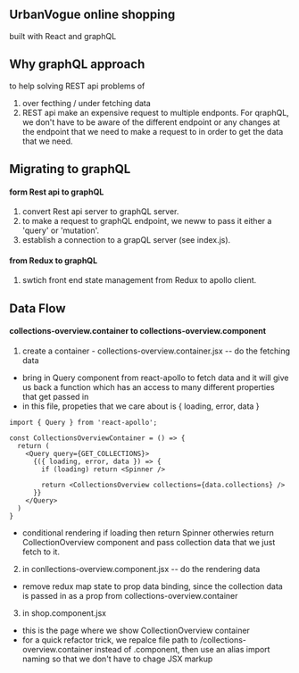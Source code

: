 ## UrbanVogue online shopping

built with React and graphQL

## Why graphQL approach

to help solving REST api problems of

1. over fecthing / under fetching data
2. REST api make an expensive request to multiple endponts. For qraphQL, we don't have to be aware of the different endpoint or any changes at the endpoint that we need to make a request to in order to get the data that we need.

## Migrating to graphQL

#### form Rest api to graphQL

1. convert Rest api server to graphQL server.
2. to make a request to graphQL endpoint, we neww to pass it either a 'query' or 'mutation'.
3. establish a connection to a grapQL server (see index.js).

#### from Redux to graphQL

1. swtich front end state management from Redux to apollo client.

## Data Flow

#### collections-overview.container to collections-overview.component

1. create a container - collections-overview.container.jsx -- do the fetching data

- bring in Query component from react-apollo to fetch data and it will give us back a function which has an access to many different properties that get passed in
- in this file, propeties that we care about is { loading, error, data }

```
import { Query } from 'react-apollo';

const CollectionsOverviewContainer = () => {
  return (
    <Query query={GET_COLLECTIONS}>
      {({ loading, error, data }) => {
        if (loading) return <Spinner />

        return <CollectionsOverview collections={data.collections} />
      }}
    </Query>
  )
}
```

- conditional rendering if loading then return Spinner otherwies return CollectionOverview component and pass collection data that we just fetch to it.

2. in conllections-overview.component.jsx -- do the rendering data

- remove redux map state to prop data binding, since the collection data is passed in as a prop from collections-overview.container

3. in shop.component.jsx

- this is the page where we show CollectionOverview container
- for a quick refactor trick, we repalce file path to /collections-overview.container instead of .component, then use an alias import naming so that we don't have to chage JSX markup
